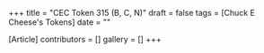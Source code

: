 +++
title = "CEC Token 315 (B, C, N)"
draft = false
tags = [Chuck E Cheese's Tokens]
date = ""

[Article]
contributors = []
gallery = []
+++